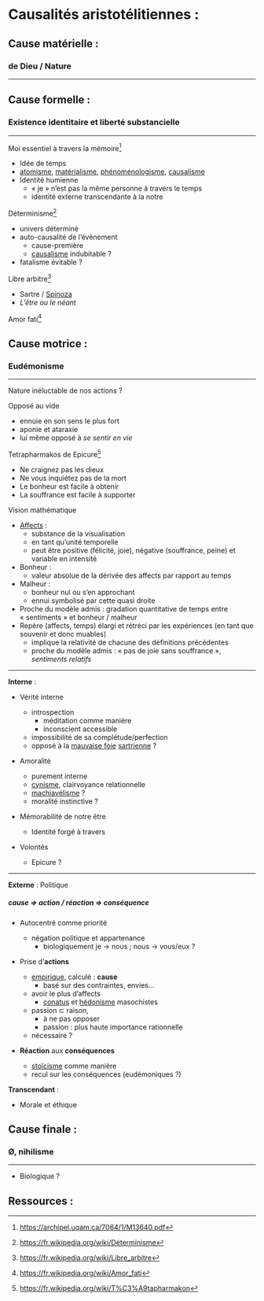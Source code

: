# Causalités aristotélitiennes :

## Cause matérielle : 
### de Dieu / Nature 
---

## Cause formelle : 
### Existence identitaire et liberté substancielle 
---

Moi essentiel à travers la mémoire[^1]

* Idée de temps
* [atomisme][atomisme], [matérialisme][matérialisme], [phénoménologisme][phénoménologisme], [causalisme][causalisme] 
* Identité humienne
    * « je » n’est pas la même personne à travers le temps
    * identité externe transcendante à la notre

Déterminisme[^2]
* univers déterminé
* auto-causalité de l’évènement
    * cause-première 
    * [causalisme][causalisme] indubitable ?
* fatalisme évitable ?

Libre arbitre[^3]
* Sartre / [Spinoza][ethique]
* *L'être ou le néant*

Amor fati[^4]

## Cause motrice : 
### Eudémonisme
---

Nature inéluctable de nos actions ?

Opposé au vide
* ennuie en son sens le plus fort
* aponie et ataraxie
* lui même opposé à *se sentir en vie*

Tetrapharmakos de Epicure[^5]
* Ne craignez pas les dieux
* Ne vous inquiétez pas de la mort
* Le bonheur est facile à obtenir 
* La souffrance est facile à supporter

Vision mathématique 
* [Affects][affects] : 
    * substance de la visualisation
    * en tant qu’unité temporelle
    * peut être positive (félicité, joie), négative (souffrance, peine) et variable en intensité
* Bonheur : 
    * valeur absolue de la dérivée des affects par rapport au temps 
* Malheur : 
    * bonheur nul ou s’en approchant
    * ennui symbolisé par cette quasi droite
* Proche du modèle admis : gradation quantitative de temps entre « sentiments » et bonheur / malheur
* Repère (affects, temps) élargi et rétréci par les expériences (en tant que souvenir et donc muables) 
    * implique la relativité de chacune des définitions précédentes
    * proche du modèle admis : « pas de joie sans souffrance », *sentiments relatifs*

---

**Interne** :

* Vérité interne
    * introspection
        * méditation comme manière
        * inconscient accessible 
    * impossibilité de sa complétude/perfection
    * opposé à la [mauvaise foie][foie] [sartrienne][sartre] ?

* Amoralité
    * purement interne
    * [cynisme][cynisme], clairvoyance relationnelle
    * [machiavélisme][machiavélisme] ? 
    * moralité instinctive ?

* Mémorabilité de notre être 
    * Identité forgé à travers

* Volontés
    * Epicure ?

---

**Externe** : Politique
##### *cause* ⇒ *action* / *réaction* ⇒ *conséquence*

* Autocentré comme priorité
    * négation politique et appartenance 
        * biologiquement je → nous ; nous → vous/eux  ?

* Prise d’**actions** 
    * [empirique][empirisme], calculé : **cause**
        * basé sur des contraintes, envies…
    * avoir le plus d’affects
        * [conatus][conatus] et [hédonisme][hédonisme] masochistes 
    * passion ⊂ raison,
        * à ne pas opposer
        * passion : plus haute importance rationnelle
    * nécessaire ? 

* **Réaction** aux **conséquences**
    * [stoïcisme][stoïcisme] comme manière	
    * recul sur les conséquences (eudémoniques ?)

**Transcendant** :

* Morale et éthique

## Cause finale :
### Ø, nihilisme
---

* Biologique ?


## Ressources :
[^1]: https://archipel.uqam.ca/7064/1/M13640.pdf
[^2]: https://fr.wikipedia.org/wiki/Déterminisme
[^3]: https://fr.wikipedia.org/wiki/Libre_arbitre
[^4]: https://fr.wikipedia.org/wiki/Amor_fati
[^5]: https://fr.wikipedia.org/wiki/T%C3%A9tapharmakon


[sartre]: https://www.youtube.com/watch?v=BjL5GWZN5eA
[atomisme]: https://fr.wikipedia.org/wiki/Atomisme "Atomisme"
[matérialisme]: https://fr.wikipedia.org/wiki/Mat%C3%A9rialisme "Matérialisme"
[phénoménologisme]: https://fr.wikipedia.org/wiki/Ph%C3%A9nom%C3%A9nologie "Phénoménologisme"
[causalisme]: https://fr.wikipedia.org/wiki/Causalisme "Causalisme"
[cynisme]: https://fr.wikipedia.org/wiki/Cynisme "Cynisme"
[foie]: https://fr.wikipedia.org/wiki/Mauvaise_foie_(philosophie) "Mauvaise foie"
[conatus]: https://fr.wikipedia.org/wiki/Conatus "Conatus"
[hédonisme]: https://fr.wikipedia.org/wiki/H%C3%A9donisme "Hédonisme"
[stoïcisme]: https://fr.wikipedia.org/wiki/Sto%C3%AFcisme "Stoïcisme"
[empirisme]: https://fr.wikipedia.org/wiki/Empirisme "Empirisme"
[machiavélisme]: https://fr.wikipedia.org/wiki/Machiav%C3%A9lisme "Machiavélisme"
[affects]: https://fr.wikipedia.org/wiki/Affect "Affect"
[ethique]: .../res/Ethique_(Baruch_Spinoza).epub